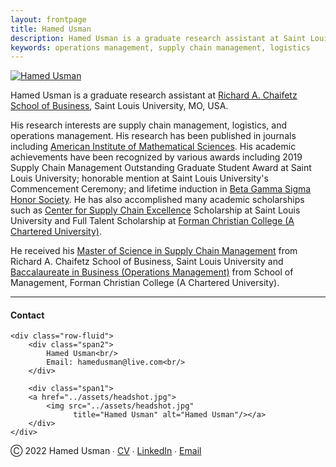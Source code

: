 ```yaml
---
layout: frontpage
title: Hamed Usman
description: Hamed Usman is a graduate research assistant at Saint Louis University. 
keywords: operations management, supply chain management, logistics
---
```

   <div class="span1">
        <a href="../assets/headshot.jpg">
            <img src="../assets/headshot.jpg"
                  title="Hamed Usman" alt="Hamed Usman"/></a>
   </div>

<p>Hamed Usman is a graduate research assistant at <a href="https://www.slu.edu/business">Richard A. Chaifetz School of Business</a>, Saint Louis University, MO, USA.</p>
<p>His research interests are supply chain management, logistics, and operations management. His research has been published in journals including <a href="https://www.aimsciences.org">American Institute of Mathematical Sciences</a>. His academic achievements have been recognized by various awards including 2019 Supply Chain Management Outstanding Graduate Student Award at Saint Louis University; honorable mention at Saint Louis University's Commencement Ceremony; and lifetime induction in <a href="https://www.betagammasigma.org">Beta Gamma Sigma Honor Society</a>. He has also accomplished many academic scholarships such as <a href="https://www.slu.edu/business/centers/supply-chain-excellence/index.php">Center for Supply Chain Excellence</a> Scholarship at Saint Louis University and Full Talent Scholarship at <a href="https://www.fccollege.edu.pk">Forman Christian College (A Chartered University)</a>.</p>
<p>He received his <a href="https://www.slu.edu/business/graduate/supply-chain-management">Master of Science in Supply Chain Management</a> from Richard A. Chaifetz School of Business, Saint Louis University and <a href="https://www.fccollege.edu.pk/baccalaureate-in-business/">Baccalaureate in Business (Operations Management)</a> from School of Management, Forman Christian College (A Chartered University).</p>

---

<div class="container">
<h4><a name="contact"></a>Contact</h4>

    <div class="row-fluid">
        <div class="span2">
            Hamed Usman<br/>
            Email: hamedusman@live.com<br/>
        </div>

        <div class="span1">
        <a href="../assets/headshot.jpg">
            <img src="../assets/headshot.jpg"
                  title="Hamed Usman" alt="Hamed Usman"/></a>
        </div>
    </div>
</div>


<div class="footer">
  <p>Ⓒ 2022 Hamed Usman ∙ <a href="{{ BASE_PATH }}/assets/CV.pdf">CV</a> ∙ <a href="https://linkedin.com/in/hamedusman">LinkedIn</a> ∙ <a href="mailto:hamedusman@live.com">Email</a></p>
</div>
